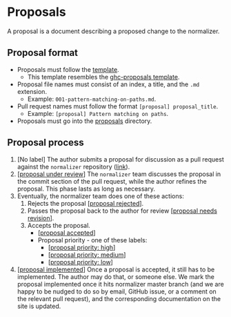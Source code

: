 # Proposals

A proposal is a document describing a proposed change to the normalizer.

## Proposal format

- Proposals must follow the [template](./000-template.md).
  - This template resembles the [ghc-proposals template](https://github.com/ghc-proposals/ghc-proposals/blob/master/proposals/0000-template.md).
- Proposal file names must consist of an index, a title, and the `.md` extension.
  - Example: `001-pattern-matching-on-paths.md`.
- Pull request names must follow the format `[proposal] proposal_title`.
  - Example: `[proposal] Pattern matching on paths`.
- Proposals must go into the [proposals](./) directory.

## Proposal process

1. [No label] The author submits a proposal for discussion as a pull request against the `normalizer` repository ([link](https://github.com/objectionary/normalizer)).
1. [[proposal under review](https://github.com/objectionary/normalizer/labels/proposal%20under%20review)] The `normalizer` team discusses the proposal in the commit section of the pull request, while the author refines the proposal. This phase lasts as long as necessary.
1. Eventually, the normalizer team does one of these actions:
    1. Rejects the proposal [[proposal rejected](https://github.com/objectionary/normalizer/labels/proposal%20rejected)].
    1. Passes the proposal back to the author for review [[proposal needs revision](https://github.com/objectionary/normalizer/labels/Proposal%20needs%20revision)].
    1. Accepts the proposal.
        - [[proposal accepted](https://github.com/objectionary/normalizer/labels/proposal%20accepted)]
        - Proposal priority - one of these labels:
          - [[proposal priority: high](https://github.com/objectionary/normalizer/labels/proposal%20priority%3A%20high)]
          - [[proposal priority: medium](https://github.com/objectionary/normalizer/labels/proposal%20priority%3A%20medium)]
          - [[proposal priority: low](https://github.com/objectionary/normalizer/labels/proposal%20priority%3A%20low)]
1. [[proposal implemented](https://github.com/objectionary/normalizer/labels/proposal%20implemented)] Once a proposal is accepted, it still has to be implemented. The author may do that, or someone else. We mark the proposal implemented once it hits normalizer master branch (and we are happy to be nudged to do so by email, GitHub issue, or a comment on the relevant pull request), and the corresponding documentation on the site is updated.
